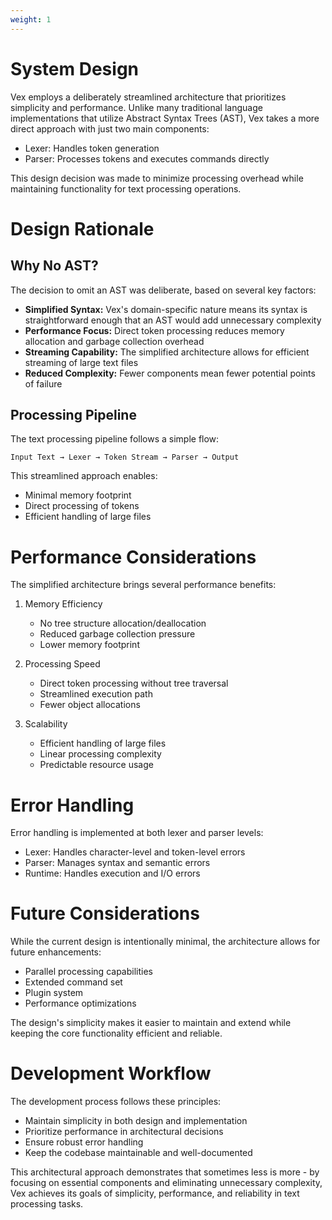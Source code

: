 ```yaml
---
weight: 1
---
```


# System Design

Vex employs a deliberately streamlined architecture that prioritizes simplicity and performance. Unlike many traditional language implementations that utilize Abstract Syntax Trees (AST), Vex takes a more direct approach with just two main components:

- Lexer: Handles token generation
- Parser: Processes tokens and executes commands directly

This design decision was made to minimize processing overhead while maintaining functionality for text processing operations.

# Design Rationale

## Why No AST?

The decision to omit an AST was deliberate, based on several key factors:

- **Simplified Syntax:** Vex's domain-specific nature means its syntax is straightforward enough that an AST would add unnecessary complexity
- **Performance Focus:** Direct token processing reduces memory allocation and garbage collection overhead
- **Streaming Capability:** The simplified architecture allows for efficient streaming of large text files
- **Reduced Complexity:** Fewer components mean fewer potential points of failure

## Processing Pipeline

The text processing pipeline follows a simple flow:

```shell
Input Text → Lexer → Token Stream → Parser → Output
```

This streamlined approach enables:

- Minimal memory footprint
- Direct processing of tokens
- Efficient handling of large files

# Performance Considerations

The simplified architecture brings several performance benefits:

1. Memory Efficiency

    - No tree structure allocation/deallocation
    - Reduced garbage collection pressure
    - Lower memory footprint

2. Processing Speed

   - Direct token processing without tree traversal
   - Streamlined execution path
   - Fewer object allocations

3. Scalability

   - Efficient handling of large files
   - Linear processing complexity
   - Predictable resource usage

# Error Handling

Error handling is implemented at both lexer and parser levels:

- Lexer: Handles character-level and token-level errors
- Parser: Manages syntax and semantic errors
- Runtime: Handles execution and I/O errors

# Future Considerations

While the current design is intentionally minimal, the architecture allows for future enhancements:

- Parallel processing capabilities
- Extended command set
- Plugin system
- Performance optimizations

The design's simplicity makes it easier to maintain and extend while keeping the core functionality efficient and reliable.

# Development Workflow

The development process follows these principles:

- Maintain simplicity in both design and implementation
- Prioritize performance in architectural decisions
- Ensure robust error handling
- Keep the codebase maintainable and well-documented

This architectural approach demonstrates that sometimes less is more - by focusing on essential components and eliminating unnecessary complexity, Vex achieves its goals of simplicity, performance, and reliability in text processing tasks.